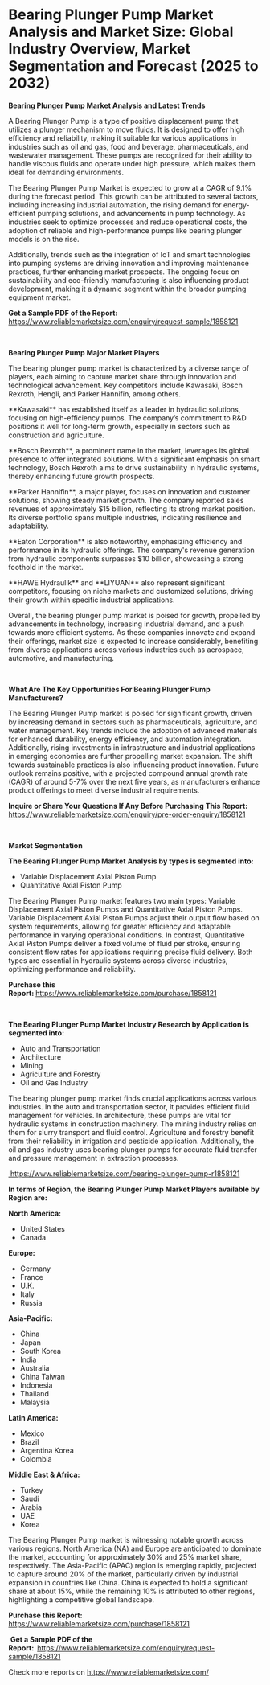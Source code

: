 <p><h1>Bearing Plunger Pump Market Analysis and Market Size: Global Industry Overview, Market Segmentation and Forecast (2025 to 2032)</h1></p><p><strong>Bearing Plunger Pump Market Analysis and Latest Trends</strong></p>
<p><p>A Bearing Plunger Pump is a type of positive displacement pump that utilizes a plunger mechanism to move fluids. It is designed to offer high efficiency and reliability, making it suitable for various applications in industries such as oil and gas, food and beverage, pharmaceuticals, and wastewater management. These pumps are recognized for their ability to handle viscous fluids and operate under high pressure, which makes them ideal for demanding environments.</p><p>The Bearing Plunger Pump Market is expected to grow at a CAGR of 9.1% during the forecast period. This growth can be attributed to several factors, including increasing industrial automation, the rising demand for energy-efficient pumping solutions, and advancements in pump technology. As industries seek to optimize processes and reduce operational costs, the adoption of reliable and high-performance pumps like bearing plunger models is on the rise.</p><p>Additionally, trends such as the integration of IoT and smart technologies into pumping systems are driving innovation and improving maintenance practices, further enhancing market prospects. The ongoing focus on sustainability and eco-friendly manufacturing is also influencing product development, making it a dynamic segment within the broader pumping equipment market.</p></p>
<p><strong>Get a Sample PDF of the Report:&nbsp;</strong> <a href="https://www.reliablemarketsize.com/enquiry/request-sample/1858121?utm_campaign=3365&utm_medium=2&utm_source=Github&utm_content=ia&utm_term=12042025&utm_id=bearing-plunger-pump">https://www.reliablemarketsize.com/enquiry/request-sample/1858121</a></p>
<p>&nbsp;</p>
<p><strong>Bearing Plunger Pump Major Market Players</strong></p>
<p><p>The bearing plunger pump market is characterized by a diverse range of players, each aiming to capture market share through innovation and technological advancement. Key competitors include Kawasaki, Bosch Rexroth, Hengli, and Parker Hannifin, among others.</p><p>**Kawasaki** has established itself as a leader in hydraulic solutions, focusing on high-efficiency pumps. The company’s commitment to R&D positions it well for long-term growth, especially in sectors such as construction and agriculture.</p><p>**Bosch Rexroth**, a prominent name in the market, leverages its global presence to offer integrated solutions. With a significant emphasis on smart technology, Bosch Rexroth aims to drive sustainability in hydraulic systems, thereby enhancing future growth prospects.</p><p>**Parker Hannifin**, a major player, focuses on innovation and customer solutions, showing steady market growth. The company reported sales revenues of approximately $15 billion, reflecting its strong market position. Its diverse portfolio spans multiple industries, indicating resilience and adaptability.</p><p>**Eaton Corporation** is also noteworthy, emphasizing efficiency and performance in its hydraulic offerings. The company's revenue generation from hydraulic components surpasses $10 billion, showcasing a strong foothold in the market.</p><p>**HAWE Hydraulik** and **LIYUAN** also represent significant competitors, focusing on niche markets and customized solutions, driving their growth within specific industrial applications.</p><p>Overall, the bearing plunger pump market is poised for growth, propelled by advancements in technology, increasing industrial demand, and a push towards more efficient systems. As these companies innovate and expand their offerings, market size is expected to increase considerably, benefiting from diverse applications across various industries such as aerospace, automotive, and manufacturing.</p></p>
<p>&nbsp;</p>
<p><strong>What Are The Key Opportunities For Bearing Plunger Pump Manufacturers?</strong></p>
<p><p>The Bearing Plunger Pump market is poised for significant growth, driven by increasing demand in sectors such as pharmaceuticals, agriculture, and water management. Key trends include the adoption of advanced materials for enhanced durability, energy efficiency, and automation integration. Additionally, rising investments in infrastructure and industrial applications in emerging economies are further propelling market expansion. The shift towards sustainable practices is also influencing product innovation. Future outlook remains positive, with a projected compound annual growth rate (CAGR) of around 5-7% over the next five years, as manufacturers enhance product offerings to meet diverse industrial requirements.</p></p>
<p><strong>Inquire or Share Your Questions If Any Before Purchasing This Report:</strong> <a href="https://www.reliablemarketsize.com/enquiry/pre-order-enquiry/1858121?utm_campaign=3365&utm_medium=2&utm_source=Github&utm_content=ia&utm_term=12042025&utm_id=bearing-plunger-pump">https://www.reliablemarketsize.com/enquiry/pre-order-enquiry/1858121</a></p>
<p>&nbsp;</p>
<p><strong>Market Segmentation</strong></p>
<p><strong>The Bearing Plunger Pump Market Analysis by types is segmented into:</strong></p>
<p><ul><li>Variable Displacement Axial Piston Pump</li><li>Quantitative Axial Piston Pump</li></ul></p>
<p><p>The Bearing Plunger Pump market features two main types: Variable Displacement Axial Piston Pumps and Quantitative Axial Piston Pumps. Variable Displacement Axial Piston Pumps adjust their output flow based on system requirements, allowing for greater efficiency and adaptable performance in varying operational conditions. In contrast, Quantitative Axial Piston Pumps deliver a fixed volume of fluid per stroke, ensuring consistent flow rates for applications requiring precise fluid delivery. Both types are essential in hydraulic systems across diverse industries, optimizing performance and reliability.</p></p>
<p><strong>Purchase this Report:&nbsp;</strong><a href="https://www.reliablemarketsize.com/purchase/1858121?utm_campaign=3365&utm_medium=2&utm_source=Github&utm_content=ia&utm_term=12042025&utm_id=bearing-plunger-pump">https://www.reliablemarketsize.com/purchase/1858121</a></p>
<p>&nbsp;</p>
<p><strong>The Bearing Plunger Pump Market Industry Research by Application is segmented into:</strong></p>
<p><ul><li>Auto and Transportation</li><li>Architecture</li><li>Mining</li><li>Agriculture and Forestry</li><li>Oil and Gas Industry</li></ul></p>
<p><p>The bearing plunger pump market finds crucial applications across various industries. In the auto and transportation sector, it provides efficient fluid management for vehicles. In architecture, these pumps are vital for hydraulic systems in construction machinery. The mining industry relies on them for slurry transport and fluid control. Agriculture and forestry benefit from their reliability in irrigation and pesticide application. Additionally, the oil and gas industry uses bearing plunger pumps for accurate fluid transfer and pressure management in extraction processes.</p></p>
<p><a href="https://www.reliablemarketsize.com/bearing-plunger-pump-r1858121?utm_campaign=3365&utm_medium=2&utm_source=Github&utm_content=ia&utm_term=12042025&utm_id=bearing-plunger-pump">&nbsp;https://www.reliablemarketsize.com/bearing-plunger-pump-r1858121</a></p>
<p><strong>In terms of Region, the Bearing Plunger Pump Market Players available by Region are:</strong></p>
<p>
    <p> <strong> North America: </strong>
        <ul>
            <li>United States</li>
            <li>Canada</li>
        </ul>
        </p> 
    <p> <strong> Europe: </strong>
        <ul>
            <li>Germany</li>
            <li>France</li>
            <li>U.K.</li>
            <li>Italy</li>
            <li>Russia</li>
        </ul>
        </p> 
    <p> <strong> Asia-Pacific: </strong>
        <ul>
            <li>China</li>
            <li>Japan</li>
            <li>South Korea</li>
            <li>India</li>
            <li>Australia</li>
            <li>China Taiwan</li>
            <li>Indonesia</li>
            <li>Thailand</li>
            <li>Malaysia</li>
        </ul>
        </p> 
    <p> <strong> Latin America: </strong>
        <ul>
            <li>Mexico</li>
            <li>Brazil</li>
            <li>Argentina Korea</li>
            <li>Colombia</li>
        </ul>
        </p> 
    <p> <strong> Middle East & Africa: </strong>
        <ul>
            <li>Turkey</li>
            <li>Saudi</li>
            <li>Arabia</li>
            <li>UAE</li>
            <li>Korea</li>
        </ul>
    </p>
    </p>
<p><p>The Bearing Plunger Pump market is witnessing notable growth across various regions. North America (NA) and Europe are anticipated to dominate the market, accounting for approximately 30% and 25% market share, respectively. The Asia-Pacific (APAC) region is emerging rapidly, projected to capture around 20% of the market, particularly driven by industrial expansion in countries like China. China is expected to hold a significant share at about 15%, while the remaining 10% is attributed to other regions, highlighting a competitive global landscape.</p></p>
<p><strong>Purchase this Report: </strong><a href="https://www.reliablemarketsize.com/purchase/1858121?utm_campaign=3365&utm_medium=2&utm_source=Github&utm_content=ia&utm_term=12042025&utm_id=bearing-plunger-pump">https://www.reliablemarketsize.com/purchase/1858121</a></p>
<p>&nbsp;<strong>Get a Sample PDF of the Report:&nbsp;&nbsp;</strong><a href="https://www.reliablemarketsize.com/enquiry/request-sample/1858121?utm_campaign=3365&utm_medium=2&utm_source=Github&utm_content=ia&utm_term=12042025&utm_id=bearing-plunger-pump">https://www.reliablemarketsize.com/enquiry/request-sample/1858121</a></p>
<p><strong></strong></p>
<p>Check more reports on <a href="https://www.reliablemarketsize.com/?utm_campaign=3365&utm_medium=2&utm_source=Github&utm_content=ia&utm_term=12042025&utm_id=bearing-plunger-pump">https://www.reliablemarketsize.com/</a></p>